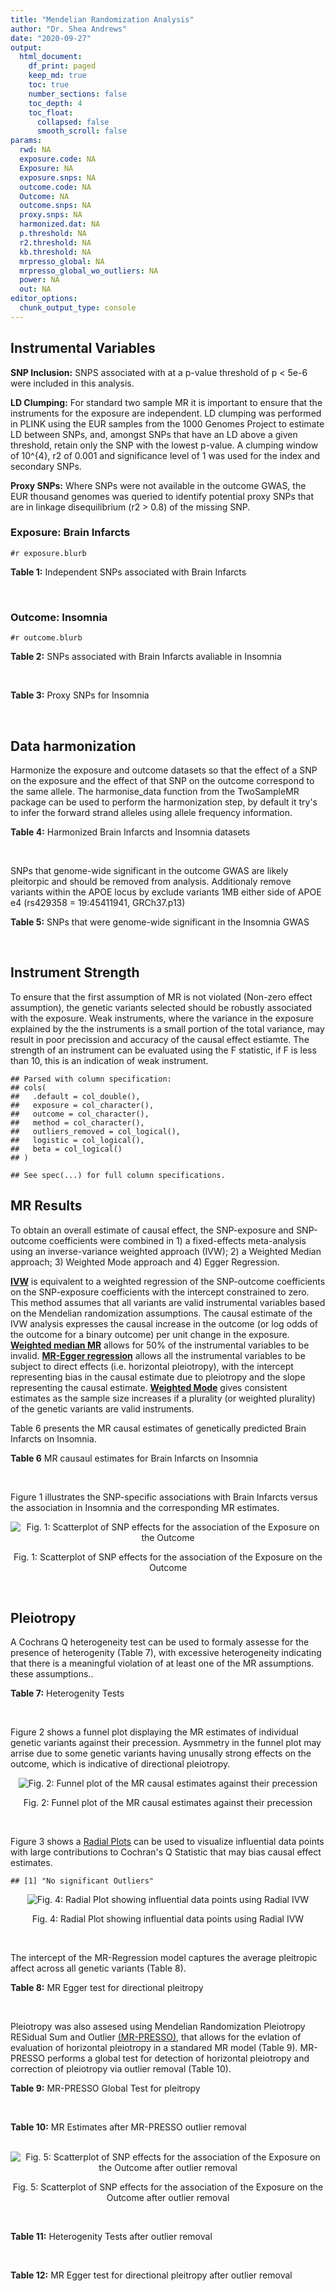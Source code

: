```yaml
---
title: "Mendelian Randomization Analysis"
author: "Dr. Shea Andrews"
date: "2020-09-27"
output:
  html_document:
    df_print: paged
    keep_md: true
    toc: true
    number_sections: false
    toc_depth: 4
    toc_float:
      collapsed: false
      smooth_scroll: false
params:
  rwd: NA
  exposure.code: NA
  Exposure: NA
  exposure.snps: NA
  outcome.code: NA
  Outcome: NA
  outcome.snps: NA
  proxy.snps: NA
  harmonized.dat: NA
  p.threshold: NA
  r2.threshold: NA
  kb.threshold: NA
  mrpresso_global: NA
  mrpresso_global_wo_outliers: NA
  power: NA
  out: NA
editor_options:
  chunk_output_type: console
---
```







## Instrumental Variables
**SNP Inclusion:** SNPS associated with at a p-value threshold of p < 5e-6 were included in this analysis.
<br>

**LD Clumping:** For standard two sample MR it is important to ensure that the instruments for the exposure are independent. LD clumping was performed in PLINK using the EUR samples from the 1000 Genomes Project to estimate LD between SNPs, and, amongst SNPs that have an LD above a given threshold, retain only the SNP with the lowest p-value. A clumping window of 10^{4}, r2 of 0.001 and significance level of 1 was used for the index and secondary SNPs.
<br>

**Proxy SNPs:** Where SNPs were not available in the outcome GWAS, the EUR thousand genomes was queried to identify potential proxy SNPs that are in linkage disequilibrium (r2 > 0.8) of the missing SNP.
<br>

### Exposure: Brain Infarcts
`#r exposure.blurb`
<br>

**Table 1:** Independent SNPs associated with Brain Infarcts
<div data-pagedtable="false">
  <script data-pagedtable-source type="application/json">
{"columns":[{"label":["SNP"],"name":[1],"type":["chr"],"align":["left"]},{"label":["CHROM"],"name":[2],"type":["dbl"],"align":["right"]},{"label":["POS"],"name":[3],"type":["dbl"],"align":["right"]},{"label":["REF"],"name":[4],"type":["chr"],"align":["left"]},{"label":["ALT"],"name":[5],"type":["chr"],"align":["left"]},{"label":["AF"],"name":[6],"type":["dbl"],"align":["right"]},{"label":["BETA"],"name":[7],"type":["dbl"],"align":["right"]},{"label":["SE"],"name":[8],"type":["dbl"],"align":["right"]},{"label":["Z"],"name":[9],"type":["dbl"],"align":["right"]},{"label":["P"],"name":[10],"type":["dbl"],"align":["right"]},{"label":["N"],"name":[11],"type":["dbl"],"align":["right"]},{"label":["TRAIT"],"name":[12],"type":["chr"],"align":["left"]}],"data":[{"1":"rs115769137","2":"2","3":"44154688","4":"C","5":"A","6":"0.0373","7":"0.4470","8":"0.0976","9":"4.579918","10":"4.609e-06","11":"10524","12":"brain_infarcts"},{"1":"rs7652621","2":"3","3":"25626444","4":"T","5":"C","6":"0.2001","7":"0.2548","8":"0.0552","9":"4.615940","10":"3.908e-06","11":"16230","12":"brain_infarcts"},{"1":"rs6810023","2":"3","3":"107551521","4":"G","5":"A","6":"0.1510","7":"-0.1994","8":"0.0436","9":"-4.573394","10":"4.717e-06","11":"17843","12":"brain_infarcts"},{"1":"rs75460203","2":"4","3":"32477947","4":"C","5":"T","6":"0.1577","7":"0.2568","8":"0.0560","9":"4.585714","10":"4.518e-06","11":"16652","12":"brain_infarcts"},{"1":"rs39938","2":"5","3":"127663579","4":"T","5":"C","6":"0.7856","7":"-0.1925","8":"0.0342","9":"-5.628650","10":"1.765e-08","11":"20067","12":"brain_infarcts"},{"1":"rs352757","2":"8","3":"15598037","4":"G","5":"A","6":"0.8456","7":"0.1955","8":"0.0424","9":"4.610849","10":"4.088e-06","11":"19571","12":"brain_infarcts"},{"1":"rs7979834","2":"12","3":"71738608","4":"G","5":"A","6":"0.2310","7":"0.2726","8":"0.0571","9":"4.774081","10":"1.816e-06","11":"19435","12":"brain_infarcts"},{"1":"rs12583648","2":"13","3":"21900055","4":"G","5":"C","6":"0.3310","7":"0.1895","8":"0.0325","9":"5.830769","10":"5.815e-09","11":"20770","12":"brain_infarcts"},{"1":"rs74587705","2":"15","3":"91764992","4":"C","5":"T","6":"0.0252","7":"0.6153","8":"0.1206","9":"5.101990","10":"3.357e-07","11":"8363","12":"brain_infarcts"},{"1":"rs12373108","2":"16","3":"71432507","4":"C","5":"T","6":"0.1700","7":"0.1916","8":"0.0381","9":"5.028871","10":"5.018e-07","11":"19025","12":"brain_infarcts"},{"1":"rs150111968","2":"17","3":"2164327","4":"G","5":"A","6":"0.0753","7":"-0.7063","8":"0.1508","9":"-4.683687","10":"2.813e-06","11":"7588","12":"brain_infarcts"},{"1":"rs2427238","2":"20","3":"60480767","4":"G","5":"T","6":"0.9040","7":"-0.4244","8":"0.0923","9":"-4.598050","10":"4.213e-06","11":"10769","12":"brain_infarcts"},{"1":"rs75685347","2":"21","3":"27206913","4":"C","5":"T","6":"0.2092","7":"1.1947","8":"0.2496","9":"4.786458","10":"1.705e-06","11":"422","12":"brain_infarcts"}],"options":{"columns":{"min":{},"max":[10]},"rows":{"min":[10],"max":[10]},"pages":{}}}
  </script>
</div>
<br>

### Outcome: Insomnia
`#r outcome.blurb`
<br>

**Table 2:** SNPs associated with Brain Infarcts avaliable in Insomnia
<div data-pagedtable="false">
  <script data-pagedtable-source type="application/json">
{"columns":[{"label":["SNP"],"name":[1],"type":["chr"],"align":["left"]},{"label":["CHROM"],"name":[2],"type":["dbl"],"align":["right"]},{"label":["POS"],"name":[3],"type":["dbl"],"align":["right"]},{"label":["REF"],"name":[4],"type":["chr"],"align":["left"]},{"label":["ALT"],"name":[5],"type":["chr"],"align":["left"]},{"label":["AF"],"name":[6],"type":["dbl"],"align":["right"]},{"label":["BETA"],"name":[7],"type":["dbl"],"align":["right"]},{"label":["SE"],"name":[8],"type":["dbl"],"align":["right"]},{"label":["Z"],"name":[9],"type":["dbl"],"align":["right"]},{"label":["P"],"name":[10],"type":["dbl"],"align":["right"]},{"label":["N"],"name":[11],"type":["dbl"],"align":["right"]},{"label":["TRAIT"],"name":[12],"type":["chr"],"align":["left"]}],"data":[{"1":"rs115769137","2":"2","3":"44154688","4":"C","5":"A","6":"0.0301052","7":"-1.895226e-03","8":"0.0008665872","9":"-2.187","10":"0.0287800","11":"1328508","12":"Insomnia_Symptoms"},{"1":"rs7652621","2":"3","3":"25626444","4":"T","5":"C","6":"0.0863283","7":"5.074550e-04","8":"0.0010293215","9":"0.493","10":"0.6221000","11":"944267","12":"Insomnia_Symptoms"},{"1":"rs6810023","2":"3","3":"107551521","4":"G","5":"A","6":"0.1482960","7":"2.122408e-03","8":"0.0008677057","9":"2.446","10":"0.0144600","11":"1324616","12":"Insomnia_Symptoms"},{"1":"rs75460203","2":"4","3":"32477947","4":"C","5":"T","6":"0.0428415","7":"2.515765e-04","8":"0.0008675052","9":"0.290","10":"0.7719000","11":"1330004","12":"Insomnia_Symptoms"},{"1":"rs39938","2":"5","3":"127663579","4":"T","5":"C","6":"0.8495400","7":"-6.441370e-04","8":"0.0008669404","9":"-0.743","10":"0.4575000","11":"1330347","12":"Insomnia_Symptoms"},{"1":"rs352757","2":"8","3":"15598037","4":"G","5":"A","6":"0.9058000","7":"-2.345697e-05","8":"0.0008687766","9":"-0.027","10":"0.9788000","11":"1328208","12":"Insomnia_Symptoms"},{"1":"rs12583648","2":"13","3":"21900055","4":"G","5":"C","6":"0.3536450","7":"-5.271467e-04","8":"0.0008684460","9":"-0.607","10":"0.5441000","11":"1326092","12":"Insomnia_Symptoms"},{"1":"rs74587705","2":"15","3":"91764992","4":"C","5":"T","6":"0.0156250","7":"-5.818008e-04","8":"0.0008670653","9":"-0.671","10":"0.5023000","11":"1330147","12":"Insomnia_Symptoms"},{"1":"rs12373108","2":"16","3":"71432507","4":"C","5":"T","6":"0.1818020","7":"5.206090e-04","8":"0.0008676816","9":"0.600","10":"0.5484000","11":"1328447","12":"Insomnia_Symptoms"},{"1":"rs150111968","2":"17","3":"2164327","4":"G","5":"A","6":"0.0197271","7":"3.072980e-03","8":"0.0008651409","9":"3.552","10":"0.0003827","11":"1330565","12":"Insomnia_Symptoms"},{"1":"rs2427238","2":"20","3":"60480767","4":"G","5":"T","6":"0.9683410","7":"-8.735454e-04","8":"0.0016117074","9":"-0.542","10":"0.5878000","11":"385166","12":"Insomnia_Symptoms"},{"1":"rs75685347","2":"21","3":"27206913","4":"C","5":"T","6":"0.0155910","7":"-7.211973e-05","8":"0.0010302818","9":"-0.070","10":"0.9443000","11":"944267","12":"Insomnia_Symptoms"},{"1":"rs7979834","2":"NA","3":"NA","4":"NA","5":"NA","6":"NA","7":"NA","8":"NA","9":"NA","10":"NA","11":"NA","12":"NA"}],"options":{"columns":{"min":{},"max":[10]},"rows":{"min":[10],"max":[10]},"pages":{}}}
  </script>
</div>
<br>

**Table 3:** Proxy SNPs for Insomnia
<div data-pagedtable="false">
  <script data-pagedtable-source type="application/json">
{"columns":[{"label":["proxy.outcome"],"name":[1],"type":["lgl"],"align":["right"]},{"label":["target_snp"],"name":[2],"type":["chr"],"align":["left"]},{"label":["proxy_snp"],"name":[3],"type":["lgl"],"align":["right"]},{"label":["ld.r2"],"name":[4],"type":["lgl"],"align":["right"]},{"label":["Dprime"],"name":[5],"type":["lgl"],"align":["right"]},{"label":["ref.proxy"],"name":[6],"type":["lgl"],"align":["right"]},{"label":["alt.proxy"],"name":[7],"type":["lgl"],"align":["right"]},{"label":["CHROM"],"name":[8],"type":["lgl"],"align":["right"]},{"label":["POS"],"name":[9],"type":["lgl"],"align":["right"]},{"label":["ALT.proxy"],"name":[10],"type":["lgl"],"align":["right"]},{"label":["REF.proxy"],"name":[11],"type":["lgl"],"align":["right"]},{"label":["AF"],"name":[12],"type":["lgl"],"align":["right"]},{"label":["BETA"],"name":[13],"type":["lgl"],"align":["right"]},{"label":["SE"],"name":[14],"type":["lgl"],"align":["right"]},{"label":["P"],"name":[15],"type":["lgl"],"align":["right"]},{"label":["N"],"name":[16],"type":["lgl"],"align":["right"]},{"label":["ref"],"name":[17],"type":["lgl"],"align":["right"]},{"label":["alt"],"name":[18],"type":["lgl"],"align":["right"]},{"label":["ALT"],"name":[19],"type":["lgl"],"align":["right"]},{"label":["REF"],"name":[20],"type":["lgl"],"align":["right"]},{"label":["PHASE"],"name":[21],"type":["lgl"],"align":["right"]}],"data":[{"1":"NA","2":"rs7979834","3":"NA","4":"NA","5":"NA","6":"NA","7":"NA","8":"NA","9":"NA","10":"NA","11":"NA","12":"NA","13":"NA","14":"NA","15":"NA","16":"NA","17":"NA","18":"NA","19":"NA","20":"NA","21":"NA"}],"options":{"columns":{"min":{},"max":[10]},"rows":{"min":[10],"max":[10]},"pages":{}}}
  </script>
</div>
<br>

## Data harmonization
Harmonize the exposure and outcome datasets so that the effect of a SNP on the exposure and the effect of that SNP on the outcome correspond to the same allele. The harmonise_data function from the TwoSampleMR package can be used to perform the harmonization step, by default it try's to infer the forward strand alleles using allele frequency information.
<br>

**Table 4:** Harmonized Brain Infarcts and Insomnia datasets
<div data-pagedtable="false">
  <script data-pagedtable-source type="application/json">
{"columns":[{"label":["SNP"],"name":[1],"type":["chr"],"align":["left"]},{"label":["effect_allele.exposure"],"name":[2],"type":["chr"],"align":["left"]},{"label":["other_allele.exposure"],"name":[3],"type":["chr"],"align":["left"]},{"label":["effect_allele.outcome"],"name":[4],"type":["chr"],"align":["left"]},{"label":["other_allele.outcome"],"name":[5],"type":["chr"],"align":["left"]},{"label":["beta.exposure"],"name":[6],"type":["dbl"],"align":["right"]},{"label":["beta.outcome"],"name":[7],"type":["dbl"],"align":["right"]},{"label":["eaf.exposure"],"name":[8],"type":["dbl"],"align":["right"]},{"label":["eaf.outcome"],"name":[9],"type":["dbl"],"align":["right"]},{"label":["remove"],"name":[10],"type":["lgl"],"align":["right"]},{"label":["palindromic"],"name":[11],"type":["lgl"],"align":["right"]},{"label":["ambiguous"],"name":[12],"type":["lgl"],"align":["right"]},{"label":["id.outcome"],"name":[13],"type":["chr"],"align":["left"]},{"label":["chr.outcome"],"name":[14],"type":["dbl"],"align":["right"]},{"label":["pos.outcome"],"name":[15],"type":["dbl"],"align":["right"]},{"label":["se.outcome"],"name":[16],"type":["dbl"],"align":["right"]},{"label":["z.outcome"],"name":[17],"type":["dbl"],"align":["right"]},{"label":["pval.outcome"],"name":[18],"type":["dbl"],"align":["right"]},{"label":["samplesize.outcome"],"name":[19],"type":["dbl"],"align":["right"]},{"label":["outcome"],"name":[20],"type":["chr"],"align":["left"]},{"label":["mr_keep.outcome"],"name":[21],"type":["lgl"],"align":["right"]},{"label":["pval_origin.outcome"],"name":[22],"type":["chr"],"align":["left"]},{"label":["chr.exposure"],"name":[23],"type":["dbl"],"align":["right"]},{"label":["pos.exposure"],"name":[24],"type":["dbl"],"align":["right"]},{"label":["se.exposure"],"name":[25],"type":["dbl"],"align":["right"]},{"label":["z.exposure"],"name":[26],"type":["dbl"],"align":["right"]},{"label":["pval.exposure"],"name":[27],"type":["dbl"],"align":["right"]},{"label":["samplesize.exposure"],"name":[28],"type":["dbl"],"align":["right"]},{"label":["exposure"],"name":[29],"type":["chr"],"align":["left"]},{"label":["mr_keep.exposure"],"name":[30],"type":["lgl"],"align":["right"]},{"label":["pval_origin.exposure"],"name":[31],"type":["chr"],"align":["left"]},{"label":["id.exposure"],"name":[32],"type":["chr"],"align":["left"]},{"label":["action"],"name":[33],"type":["dbl"],"align":["right"]},{"label":["mr_keep"],"name":[34],"type":["lgl"],"align":["right"]},{"label":["pt"],"name":[35],"type":["dbl"],"align":["right"]},{"label":["pleitropy_keep"],"name":[36],"type":["lgl"],"align":["right"]},{"label":["mrpresso_RSSobs"],"name":[37],"type":["dbl"],"align":["right"]},{"label":["mrpresso_pval"],"name":[38],"type":["dbl"],"align":["right"]},{"label":["mrpresso_keep"],"name":[39],"type":["lgl"],"align":["right"]}],"data":[{"1":"rs115769137","2":"A","3":"C","4":"A","5":"C","6":"0.4470","7":"-1.895226e-03","8":"0.0373","9":"0.0301052","10":"FALSE","11":"FALSE","12":"FALSE","13":"efsgHx","14":"2","15":"44154688","16":"0.0008665872","17":"-2.187","18":"0.0287800","19":"1328508","20":"Jansen2018insomnia23andMe","21":"TRUE","22":"reported","23":"2","24":"44154688","25":"0.0976","26":"4.579918","27":"4.609e-06","28":"10524","29":"Chauhan2019bi","30":"TRUE","31":"reported","32":"4sq8HQ","33":"2","34":"TRUE","35":"5e-06","36":"TRUE","37":"1.874536e-06","38":"1.0000","39":"TRUE"},{"1":"rs12373108","2":"T","3":"C","4":"T","5":"C","6":"0.1916","7":"5.206090e-04","8":"0.1700","9":"0.1818020","10":"FALSE","11":"FALSE","12":"FALSE","13":"efsgHx","14":"16","15":"71432507","16":"0.0008676816","17":"0.600","18":"0.5484000","19":"1328447","20":"Jansen2018insomnia23andMe","21":"TRUE","22":"reported","23":"16","24":"71432507","25":"0.0381","26":"5.028871","27":"5.018e-07","28":"19025","29":"Chauhan2019bi","30":"TRUE","31":"reported","32":"4sq8HQ","33":"2","34":"TRUE","35":"5e-06","36":"TRUE","37":"6.500948e-07","38":"1.0000","39":"TRUE"},{"1":"rs12583648","2":"C","3":"G","4":"C","5":"G","6":"0.1895","7":"-5.271467e-04","8":"0.3310","9":"0.3536450","10":"FALSE","11":"TRUE","12":"FALSE","13":"efsgHx","14":"13","15":"21900055","16":"0.0008684460","17":"-0.607","18":"0.5441000","19":"1326092","20":"Jansen2018insomnia23andMe","21":"TRUE","22":"reported","23":"13","24":"21900055","25":"0.0325","26":"5.830769","27":"5.815e-09","28":"20770","29":"Chauhan2019bi","30":"TRUE","31":"reported","32":"4sq8HQ","33":"2","34":"TRUE","35":"5e-06","36":"TRUE","37":"6.780310e-08","38":"1.0000","39":"TRUE"},{"1":"rs150111968","2":"A","3":"G","4":"A","5":"G","6":"-0.7063","7":"3.072980e-03","8":"0.0753","9":"0.0197271","10":"FALSE","11":"FALSE","12":"FALSE","13":"efsgHx","14":"17","15":"2164327","16":"0.0008651409","17":"3.552","18":"0.0003827","19":"1330565","20":"Jansen2018insomnia23andMe","21":"TRUE","22":"reported","23":"17","24":"2164327","25":"0.1508","26":"-4.683687","27":"2.813e-06","28":"7588","29":"Chauhan2019bi","30":"TRUE","31":"reported","32":"4sq8HQ","33":"2","34":"TRUE","35":"5e-06","36":"TRUE","37":"6.747002e-06","38":"0.1212","39":"TRUE"},{"1":"rs2427238","2":"T","3":"G","4":"T","5":"G","6":"-0.4244","7":"-8.735454e-04","8":"0.9040","9":"0.9683410","10":"FALSE","11":"FALSE","12":"FALSE","13":"efsgHx","14":"20","15":"60480767","16":"0.0016117074","17":"-0.542","18":"0.5878000","19":"385166","20":"Jansen2018insomnia23andMe","21":"TRUE","22":"reported","23":"20","24":"60480767","25":"0.0923","26":"-4.598050","27":"4.213e-06","28":"10769","29":"Chauhan2019bi","30":"TRUE","31":"reported","32":"4sq8HQ","33":"2","34":"TRUE","35":"5e-06","36":"TRUE","37":"2.285503e-06","38":"1.0000","39":"TRUE"},{"1":"rs352757","2":"A","3":"G","4":"A","5":"G","6":"0.1955","7":"-2.345697e-05","8":"0.8456","9":"0.9058000","10":"FALSE","11":"FALSE","12":"FALSE","13":"efsgHx","14":"8","15":"15598037","16":"0.0008687766","17":"-0.027","18":"0.9788000","19":"1328208","20":"Jansen2018insomnia23andMe","21":"TRUE","22":"reported","23":"8","24":"15598037","25":"0.0424","26":"4.610849","27":"4.088e-06","28":"19571","29":"Chauhan2019bi","30":"TRUE","31":"reported","32":"4sq8HQ","33":"2","34":"TRUE","35":"5e-06","36":"TRUE","37":"6.746102e-08","38":"1.0000","39":"TRUE"},{"1":"rs39938","2":"C","3":"T","4":"C","5":"T","6":"-0.1925","7":"-6.441370e-04","8":"0.7856","9":"0.8495400","10":"FALSE","11":"FALSE","12":"FALSE","13":"efsgHx","14":"5","15":"127663579","16":"0.0008669404","17":"-0.743","18":"0.4575000","19":"1330347","20":"Jansen2018insomnia23andMe","21":"TRUE","22":"reported","23":"5","24":"127663579","25":"0.0342","26":"-5.628650","27":"1.765e-08","28":"20067","29":"Chauhan2019bi","30":"TRUE","31":"reported","32":"4sq8HQ","33":"2","34":"TRUE","35":"5e-06","36":"TRUE","37":"8.707845e-07","38":"1.0000","39":"TRUE"},{"1":"rs6810023","2":"A","3":"G","4":"A","5":"G","6":"-0.1994","7":"2.122408e-03","8":"0.1510","9":"0.1482960","10":"FALSE","11":"FALSE","12":"FALSE","13":"efsgHx","14":"3","15":"107551521","16":"0.0008677057","17":"2.446","18":"0.0144600","19":"1324616","20":"Jansen2018insomnia23andMe","21":"TRUE","22":"reported","23":"3","24":"107551521","25":"0.0436","26":"-4.573394","27":"4.717e-06","28":"17843","29":"Chauhan2019bi","30":"TRUE","31":"reported","32":"4sq8HQ","33":"2","34":"TRUE","35":"5e-06","36":"TRUE","37":"3.489687e-06","38":"0.3888","39":"TRUE"},{"1":"rs74587705","2":"T","3":"C","4":"T","5":"C","6":"0.6153","7":"-5.818008e-04","8":"0.0252","9":"0.0156250","10":"FALSE","11":"FALSE","12":"FALSE","13":"efsgHx","14":"15","15":"91764992","16":"0.0008670653","17":"-0.671","18":"0.5023000","19":"1330147","20":"Jansen2018insomnia23andMe","21":"TRUE","22":"reported","23":"15","24":"91764992","25":"0.1206","26":"5.101990","27":"3.357e-07","28":"8363","29":"Chauhan2019bi","30":"TRUE","31":"reported","32":"4sq8HQ","33":"2","34":"TRUE","35":"5e-06","36":"TRUE","37":"1.233334e-07","38":"1.0000","39":"TRUE"},{"1":"rs75460203","2":"T","3":"C","4":"T","5":"C","6":"0.2568","7":"2.515765e-04","8":"0.1577","9":"0.0428415","10":"FALSE","11":"FALSE","12":"FALSE","13":"efsgHx","14":"4","15":"32477947","16":"0.0008675052","17":"0.290","18":"0.7719000","19":"1330004","20":"Jansen2018insomnia23andMe","21":"TRUE","22":"reported","23":"4","24":"32477947","25":"0.0560","26":"4.585714","27":"4.518e-06","28":"16652","29":"Chauhan2019bi","30":"TRUE","31":"reported","32":"4sq8HQ","33":"2","34":"TRUE","35":"5e-06","36":"TRUE","37":"4.037129e-07","38":"1.0000","39":"TRUE"},{"1":"rs75685347","2":"T","3":"C","4":"T","5":"C","6":"1.1947","7":"-7.211973e-05","8":"0.2092","9":"0.0155910","10":"FALSE","11":"FALSE","12":"FALSE","13":"efsgHx","14":"21","15":"27206913","16":"0.0010302818","17":"-0.070","18":"0.9443000","19":"944267","20":"Jansen2018insomnia23andMe","21":"TRUE","22":"reported","23":"21","24":"27206913","25":"0.2496","26":"4.786458","27":"1.705e-06","28":"422","29":"Chauhan2019bi","30":"TRUE","31":"reported","32":"4sq8HQ","33":"2","34":"TRUE","35":"5e-06","36":"TRUE","37":"7.771531e-06","38":"0.9816","39":"TRUE"},{"1":"rs7652621","2":"C","3":"T","4":"C","5":"T","6":"0.2548","7":"5.074550e-04","8":"0.2001","9":"0.0863283","10":"FALSE","11":"FALSE","12":"FALSE","13":"efsgHx","14":"3","15":"25626444","16":"0.0010293215","17":"0.493","18":"0.6221000","19":"944267","20":"Jansen2018insomnia23andMe","21":"TRUE","22":"reported","23":"3","24":"25626444","25":"0.0552","26":"4.615940","27":"3.908e-06","28":"16230","29":"Chauhan2019bi","30":"TRUE","31":"reported","32":"4sq8HQ","33":"2","34":"TRUE","35":"5e-06","36":"TRUE","37":"7.885762e-07","38":"1.0000","39":"TRUE"}],"options":{"columns":{"min":{},"max":[10]},"rows":{"min":[10],"max":[10]},"pages":{}}}
  </script>
</div>
<br>

SNPs that genome-wide significant in the outcome GWAS are likely pleitorpic and should be removed from analysis. Additionaly remove variants within the APOE locus by exclude variants 1MB either side of APOE e4 (rs429358 = 19:45411941, GRCh37.p13)
<br>


**Table 5:** SNPs that were genome-wide significant in the Insomnia GWAS
<div data-pagedtable="false">
  <script data-pagedtable-source type="application/json">
{"columns":[{"label":["SNP"],"name":[1],"type":["chr"],"align":["left"]},{"label":["chr.outcome"],"name":[2],"type":["dbl"],"align":["right"]},{"label":["pos.outcome"],"name":[3],"type":["dbl"],"align":["right"]},{"label":["pval.exposure"],"name":[4],"type":["dbl"],"align":["right"]},{"label":["pval.outcome"],"name":[5],"type":["dbl"],"align":["right"]}],"data":[],"options":{"columns":{"min":{},"max":[10]},"rows":{"min":[10],"max":[10]},"pages":{}}}
  </script>
</div>
<br>


## Instrument Strength
To ensure that the first assumption of MR is not violated (Non-zero effect assumption), the genetic variants selected should be robustly associated with the exposure. Weak instruments, where the variance in the exposure explained by the the instruments is a small portion of the total variance, may result in poor precission and accuracy of the causal effect estiamte. The strength of an instrument can be evaluated using the F statistic, if F is less than 10, this is an indication of weak instrument.


```
## Parsed with column specification:
## cols(
##   .default = col_double(),
##   exposure = col_character(),
##   outcome = col_character(),
##   method = col_character(),
##   outliers_removed = col_logical(),
##   logistic = col_logical(),
##   beta = col_logical()
## )
```

```
## See spec(...) for full column specifications.
```

<div data-pagedtable="false">
  <script data-pagedtable-source type="application/json">
{"columns":[{"label":["outliers_removed"],"name":[1],"type":["lgl"],"align":["right"]},{"label":["pve.exposure"],"name":[2],"type":["dbl"],"align":["right"]},{"label":["F"],"name":[3],"type":["dbl"],"align":["right"]},{"label":["Alpha"],"name":[4],"type":["dbl"],"align":["right"]},{"label":["NCP"],"name":[5],"type":["dbl"],"align":["right"]},{"label":["Power"],"name":[6],"type":["dbl"],"align":["right"]}],"data":[{"1":"FALSE","2":"0.01323291","3":"24.21577","4":"0.05","5":"0.2473962","6":"0.07879015"}],"options":{"columns":{"min":{},"max":[10]},"rows":{"min":[10],"max":[10]},"pages":{}}}
  </script>
</div>

##  MR Results
To obtain an overall estimate of causal effect, the SNP-exposure and SNP-outcome coefficients were combined in 1) a fixed-effects meta-analysis using an inverse-variance weighted approach (IVW); 2) a Weighted Median approach; 3) Weighted Mode approach and 4) Egger Regression.


[**IVW**](https://doi.org/10.1002/gepi.21758) is equivalent to a weighted regression of the SNP-outcome coefficients on the SNP-exposure coefficients with the intercept constrained to zero. This method assumes that all variants are valid instrumental variables based on the Mendelian randomization assumptions. The causal estimate of the IVW analysis expresses the causal increase in the outcome (or log odds of the outcome for a binary outcome) per unit change in the exposure. [**Weighted median MR**](https://doi.org/10.1002/gepi.21965) allows for 50% of the instrumental variables to be invalid. [**MR-Egger regression**](https://doi.org/10.1093/ije/dyw220) allows all the instrumental variables to be subject to direct effects (i.e. horizontal pleiotropy), with the intercept representing bias in the causal estimate due to pleiotropy and the slope representing the causal estimate. [**Weighted Mode**](https://doi.org/10.1093/ije/dyx102) gives consistent estimates as the sample size increases if a plurality (or weighted plurality) of the genetic variants are valid instruments.
<br>



Table 6 presents the MR causal estimates of genetically predicted Brain Infarcts on Insomnia.
<br>

**Table 6** MR causaul estimates for Brain Infarcts on Insomnia
<div data-pagedtable="false">
  <script data-pagedtable-source type="application/json">
{"columns":[{"label":["id.exposure"],"name":[1],"type":["chr"],"align":["left"]},{"label":["id.outcome"],"name":[2],"type":["chr"],"align":["left"]},{"label":["outcome"],"name":[3],"type":["fctr"],"align":["left"]},{"label":["exposure"],"name":[4],"type":["fctr"],"align":["left"]},{"label":["method"],"name":[5],"type":["fctr"],"align":["left"]},{"label":["nsnp"],"name":[6],"type":["int"],"align":["right"]},{"label":["b"],"name":[7],"type":["dbl"],"align":["right"]},{"label":["se"],"name":[8],"type":["dbl"],"align":["right"]},{"label":["pval"],"name":[9],"type":["dbl"],"align":["right"]}],"data":[{"1":"4sq8HQ","2":"efsgHx","3":"Jansen2018insomnia23andMe","4":"Chauhan2019bi","5":"Inverse variance weighted (fixed effects)","6":"12","7":"-0.0014278280","8":"0.0005548569","9":"0.01007261"},{"1":"4sq8HQ","2":"efsgHx","3":"Jansen2018insomnia23andMe","4":"Chauhan2019bi","5":"Weighted median","6":"12","7":"-0.0001014300","8":"0.0008631063","9":"0.90645003"},{"1":"4sq8HQ","2":"efsgHx","3":"Jansen2018insomnia23andMe","4":"Chauhan2019bi","5":"Weighted mode","6":"12","7":"-0.0003447849","8":"0.0008219666","9":"0.68295250"},{"1":"4sq8HQ","2":"efsgHx","3":"Jansen2018insomnia23andMe","4":"Chauhan2019bi","5":"MR Egger","6":"12","7":"-0.0012713360","8":"0.0013094283","9":"0.35449121"}],"options":{"columns":{"min":{},"max":[10]},"rows":{"min":[10],"max":[10]},"pages":{}}}
  </script>
</div>
<br>

Figure 1 illustrates the SNP-specific associations with Brain Infarcts versus the association in Insomnia and the corresponding MR estimates.
<br>

<div class="figure" style="text-align: center">
<img src="/sc/arion/projects/LOAD/shea/Projects/MR_ADPhenome/results/MR_ADbidir/Chauhan2019bi/Jansen2018insomnia23andMe/Chauhan2019bi_5e-6_Jansen2018insomnia23andMe_MR_Analaysis_files/figure-html/scatter_plot-1.png" alt="Fig. 1: Scatterplot of SNP effects for the association of the Exposure on the Outcome"  />
<p class="caption">Fig. 1: Scatterplot of SNP effects for the association of the Exposure on the Outcome</p>
</div>
<br>


## Pleiotropy
A Cochrans Q heterogeneity test can be used to formaly assesse for the presence of heterogenity (Table 7), with excessive heterogeneity indicating that there is a meaningful violation of at least one of the MR assumptions.
these assumptions..
<br>

**Table 7:** Heterogenity Tests
<div data-pagedtable="false">
  <script data-pagedtable-source type="application/json">
{"columns":[{"label":["id.exposure"],"name":[1],"type":["chr"],"align":["left"]},{"label":["id.outcome"],"name":[2],"type":["chr"],"align":["left"]},{"label":["outcome"],"name":[3],"type":["fctr"],"align":["left"]},{"label":["exposure"],"name":[4],"type":["fctr"],"align":["left"]},{"label":["method"],"name":[5],"type":["fctr"],"align":["left"]},{"label":["Q"],"name":[6],"type":["dbl"],"align":["right"]},{"label":["Q_df"],"name":[7],"type":["dbl"],"align":["right"]},{"label":["Q_pval"],"name":[8],"type":["dbl"],"align":["right"]}],"data":[{"1":"4sq8HQ","2":"efsgHx","3":"Jansen2018insomnia23andMe","4":"Chauhan2019bi","5":"MR Egger","6":"19.07642","7":"10","8":"0.03930273"},{"1":"4sq8HQ","2":"efsgHx","3":"Jansen2018insomnia23andMe","4":"Chauhan2019bi","5":"Inverse variance weighted","6":"19.11786","7":"11","8":"0.05901042"}],"options":{"columns":{"min":{},"max":[10]},"rows":{"min":[10],"max":[10]},"pages":{}}}
  </script>
</div>
<br>

Figure 2 shows a funnel plot displaying the MR estimates of individual genetic variants against their precession. Aysmmetry in the funnel plot may arrise due to some genetic variants having unusally strong effects on the outcome, which is indicative of directional pleiotropy.
<br>

<div class="figure" style="text-align: center">
<img src="/sc/arion/projects/LOAD/shea/Projects/MR_ADPhenome/results/MR_ADbidir/Chauhan2019bi/Jansen2018insomnia23andMe/Chauhan2019bi_5e-6_Jansen2018insomnia23andMe_MR_Analaysis_files/figure-html/funnel_plot-1.png" alt="Fig. 2: Funnel plot of the MR causal estimates against their precession"  />
<p class="caption">Fig. 2: Funnel plot of the MR causal estimates against their precession</p>
</div>
<br>

Figure 3 shows a [Radial Plots](https://github.com/WSpiller/RadialMR) can be used to visualize influential data points with large contributions to Cochran's Q Statistic that may bias causal effect estimates.




```
## [1] "No significant Outliers"
```

<div class="figure" style="text-align: center">
<img src="/sc/arion/projects/LOAD/shea/Projects/MR_ADPhenome/results/MR_ADbidir/Chauhan2019bi/Jansen2018insomnia23andMe/Chauhan2019bi_5e-6_Jansen2018insomnia23andMe_MR_Analaysis_files/figure-html/Radial_Plot-1.png" alt="Fig. 4: Radial Plot showing influential data points using Radial IVW"  />
<p class="caption">Fig. 4: Radial Plot showing influential data points using Radial IVW</p>
</div>
<br>

The intercept of the MR-Regression model captures the average pleitropic affect across all genetic variants (Table 8).
<br>

**Table 8:** MR Egger test for directional pleitropy
<div data-pagedtable="false">
  <script data-pagedtable-source type="application/json">
{"columns":[{"label":["id.exposure"],"name":[1],"type":["chr"],"align":["left"]},{"label":["id.outcome"],"name":[2],"type":["chr"],"align":["left"]},{"label":["outcome"],"name":[3],"type":["fctr"],"align":["left"]},{"label":["exposure"],"name":[4],"type":["fctr"],"align":["left"]},{"label":["egger_intercept"],"name":[5],"type":["dbl"],"align":["right"]},{"label":["se"],"name":[6],"type":["dbl"],"align":["right"]},{"label":["pval"],"name":[7],"type":["dbl"],"align":["right"]}],"data":[{"1":"4sq8HQ","2":"efsgHx","3":"Jansen2018insomnia23andMe","4":"Chauhan2019bi","5":"-9.219134e-05","6":"0.0006254871","7":"0.8857525"}],"options":{"columns":{"min":{},"max":[10]},"rows":{"min":[10],"max":[10]},"pages":{}}}
  </script>
</div>
<br>

Pleiotropy was also assesed using Mendelian Randomization Pleiotropy RESidual Sum and Outlier [(MR-PRESSO)](https://doi.org/10.1038/s41588-018-0099-7), that allows for the evlation of evaluation of horizontal pleiotropy in a standared MR model (Table 9). MR-PRESSO performs a global test for detection of horizontal pleiotropy and correction of pleiotropy via outlier removal (Table 10).
<br>

**Table 9:** MR-PRESSO Global Test for pleitropy
<div data-pagedtable="false">
  <script data-pagedtable-source type="application/json">
{"columns":[{"label":["id.exposure"],"name":[1],"type":["chr"],"align":["left"]},{"label":["id.outcome"],"name":[2],"type":["chr"],"align":["left"]},{"label":["outcome"],"name":[3],"type":["chr"],"align":["left"]},{"label":["exposure"],"name":[4],"type":["chr"],"align":["left"]},{"label":["pt"],"name":[5],"type":["dbl"],"align":["right"]},{"label":["outliers_removed"],"name":[6],"type":["lgl"],"align":["right"]},{"label":["n_outliers"],"name":[7],"type":["dbl"],"align":["right"]},{"label":["RSSobs"],"name":[8],"type":["dbl"],"align":["right"]},{"label":["pval"],"name":[9],"type":["dbl"],"align":["right"]}],"data":[{"1":"4sq8HQ","2":"efsgHx","3":"Jansen2018insomnia23andMe","4":"Chauhan2019bi","5":"5e-06","6":"FALSE","7":"0","8":"27.99287","9":"0.0308"}],"options":{"columns":{"min":{},"max":[10]},"rows":{"min":[10],"max":[10]},"pages":{}}}
  </script>
</div>
<br>


**Table 10:** MR Estimates after MR-PRESSO outlier removal
<div data-pagedtable="false">
  <script data-pagedtable-source type="application/json">
{"columns":[{"label":["id.exposure"],"name":[1],"type":["fctr"],"align":["left"]},{"label":["id.outcome"],"name":[2],"type":["fctr"],"align":["left"]},{"label":["outcome"],"name":[3],"type":["fctr"],"align":["left"]},{"label":["exposure"],"name":[4],"type":["fctr"],"align":["left"]},{"label":["method"],"name":[5],"type":["fctr"],"align":["left"]},{"label":["nsnp"],"name":[6],"type":["lgl"],"align":["right"]},{"label":["b"],"name":[7],"type":["lgl"],"align":["right"]},{"label":["se"],"name":[8],"type":["lgl"],"align":["right"]},{"label":["pval"],"name":[9],"type":["lgl"],"align":["right"]}],"data":[{"1":"4sq8HQ","2":"efsgHx","3":"Jansen2018insomnia23andMe","4":"Chauhan2019bi","5":"mrpresso","6":"NA","7":"NA","8":"NA","9":"NA"}],"options":{"columns":{"min":{},"max":[10]},"rows":{"min":[10],"max":[10]},"pages":{}}}
  </script>
</div>
<br>

<div class="figure" style="text-align: center">
<img src="/sc/arion/projects/LOAD/shea/Projects/MR_ADPhenome/results/MR_ADbidir/Chauhan2019bi/Jansen2018insomnia23andMe/Chauhan2019bi_5e-6_Jansen2018insomnia23andMe_MR_Analaysis_files/figure-html/scatter_plot_outlier-1.png" alt="Fig. 5: Scatterplot of SNP effects for the association of the Exposure on the Outcome after outlier removal"  />
<p class="caption">Fig. 5: Scatterplot of SNP effects for the association of the Exposure on the Outcome after outlier removal</p>
</div>
<br>

**Table 11:** Heterogenity Tests after outlier removal
<div data-pagedtable="false">
  <script data-pagedtable-source type="application/json">
{"columns":[{"label":["id.exposure"],"name":[1],"type":["fctr"],"align":["left"]},{"label":["id.outcome"],"name":[2],"type":["fctr"],"align":["left"]},{"label":["outcome"],"name":[3],"type":["fctr"],"align":["left"]},{"label":["exposure"],"name":[4],"type":["fctr"],"align":["left"]},{"label":["method"],"name":[5],"type":["fctr"],"align":["left"]},{"label":["Q"],"name":[6],"type":["lgl"],"align":["right"]},{"label":["Q_df"],"name":[7],"type":["lgl"],"align":["right"]},{"label":["Q_pval"],"name":[8],"type":["lgl"],"align":["right"]}],"data":[{"1":"4sq8HQ","2":"efsgHx","3":"Jansen2018insomnia23andMe","4":"Chauhan2019bi","5":"mrpresso","6":"NA","7":"NA","8":"NA"}],"options":{"columns":{"min":{},"max":[10]},"rows":{"min":[10],"max":[10]},"pages":{}}}
  </script>
</div>
<br>

**Table 12:** MR Egger test for directional pleitropy after outlier removal
<div data-pagedtable="false">
  <script data-pagedtable-source type="application/json">
{"columns":[{"label":["id.exposure"],"name":[1],"type":["fctr"],"align":["left"]},{"label":["id.outcome"],"name":[2],"type":["fctr"],"align":["left"]},{"label":["outcome"],"name":[3],"type":["fctr"],"align":["left"]},{"label":["exposure"],"name":[4],"type":["fctr"],"align":["left"]},{"label":["method"],"name":[5],"type":["fctr"],"align":["left"]},{"label":["egger_intercept"],"name":[6],"type":["lgl"],"align":["right"]},{"label":["se"],"name":[7],"type":["lgl"],"align":["right"]},{"label":["pval"],"name":[8],"type":["lgl"],"align":["right"]}],"data":[{"1":"4sq8HQ","2":"efsgHx","3":"Jansen2018insomnia23andMe","4":"Chauhan2019bi","5":"mrpresso","6":"NA","7":"NA","8":"NA"}],"options":{"columns":{"min":{},"max":[10]},"rows":{"min":[10],"max":[10]},"pages":{}}}
  </script>
</div>
<br>
